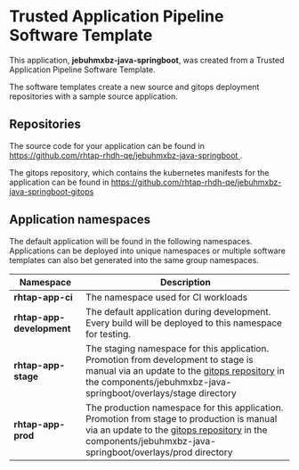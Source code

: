 # Trusted Application Pipeline Software Template

This application, **jebuhmxbz-java-springboot**, was created from a Trusted Application Pipeline Software Template.

The software templates create a new source and gitops deployment repositories with a sample source application. 

## Repositories

The source code for your application can be found in [https://github.com/rhtap-rhdh-qe/jebuhmxbz-java-springboot ](https://github.com/rhtap-rhdh-qe/jebuhmxbz-java-springboot ).
 
The gitops repository, which contains the kubernetes manifests for the application can be found in 
[https://github.com/rhtap-rhdh-qe/jebuhmxbz-java-springboot-gitops ](https://github.com/rhtap-rhdh-qe/jebuhmxbz-java-springboot-gitops ) 

## Application namespaces 

The default application will be found in the following namespaces. Applications can be deployed into unique namespaces or multiple software templates can also bet generated into the same group namespaces.  

|  Namespace   |  Description   |  
| -------- | -------- |
| **rhtap-app-ci** | The namespace used for CI workloads |
| **rhtap-app-development** | The default application during development. Every build will be deployed to this namespace for testing. |
| **rhtap-app-stage** | The staging namespace for this application. Promotion from development to stage is manual via an update to the [gitops repository](https://github.com/rhtap-rhdh-qe/jebuhmxbz-java-springboot-gitops ) in the components/jebuhmxbz-java-springboot/overlays/stage directory |
| **rhtap-app-prod** | The production namespace for this application. Promotion from stage to production is manual via an update to the [gitops repository](https://github.com/rhtap-rhdh-qe/jebuhmxbz-java-springboot-gitops ) in the components/jebuhmxbz-java-springboot/overlays/prod directory |